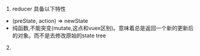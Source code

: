 1. reducer 具备以下特性
 - (preState, action) => newState
 - 纯函数,不能突变(mutate,这点和vuex区别)。意味着总是返回一个新的更新后的对象。而不是去修改原始的state tree

2. 